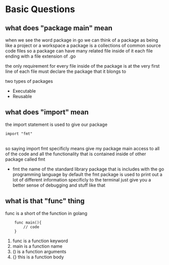 # Basic Questions

## what does "package main" mean

when we see the word package in go
we can think of a package as being like a project
or a workspace
a package is a collections of common source code files
so a package can have many related file inside of it each
file ending with a file extension of .go

the only requirement for every file inside of the package
is at the very first line of each file must declare the package that it blongs to

two types of packages

- Executable
- Reusable

## what does "import" mean

the import statement is used to give our package
<br>

```
import "fmt"
```

<br>
so saying import fmt specificly means give my package main access to all of the code and all the functionality that is contained inside of other package called fmt

- fmt the name of the standard library package that is includes with the go programming language by default the fmt package is used to print out a lot of different information specificly to the terminal
  just give you a better sense of debugging and stuff like that

## what is that "func" thing

func is a short of the function in golang

```
    func main(){
        // code
    }
```

1. func is a function keyword
2. main is a function name
3. () is a function arguments
4. {} this is a function body
